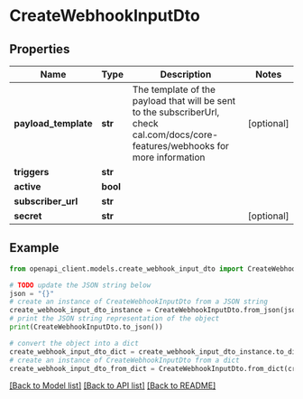 # CreateWebhookInputDto


## Properties

Name | Type | Description | Notes
------------ | ------------- | ------------- | -------------
**payload_template** | **str** | The template of the payload that will be sent to the subscriberUrl, check cal.com/docs/core-features/webhooks for more information | [optional] 
**triggers** | **str** |  | 
**active** | **bool** |  | 
**subscriber_url** | **str** |  | 
**secret** | **str** |  | [optional] 

## Example

```python
from openapi_client.models.create_webhook_input_dto import CreateWebhookInputDto

# TODO update the JSON string below
json = "{}"
# create an instance of CreateWebhookInputDto from a JSON string
create_webhook_input_dto_instance = CreateWebhookInputDto.from_json(json)
# print the JSON string representation of the object
print(CreateWebhookInputDto.to_json())

# convert the object into a dict
create_webhook_input_dto_dict = create_webhook_input_dto_instance.to_dict()
# create an instance of CreateWebhookInputDto from a dict
create_webhook_input_dto_from_dict = CreateWebhookInputDto.from_dict(create_webhook_input_dto_dict)
```
[[Back to Model list]](../README.md#documentation-for-models) [[Back to API list]](../README.md#documentation-for-api-endpoints) [[Back to README]](../README.md)


